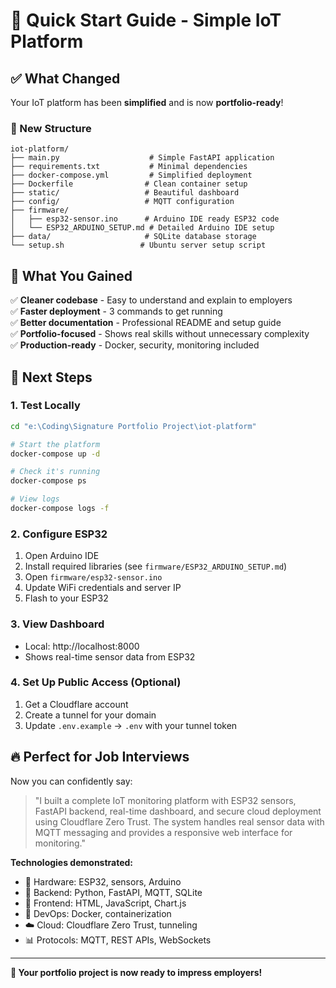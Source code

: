 # 🚀 Quick Start Guide - Simple IoT Platform

## ✅ What Changed

Your IoT platform has been **simplified** and is now **portfolio-ready**!

### 📁 New Structure
```
iot-platform/
├── main.py                    # Simple FastAPI application
├── requirements.txt           # Minimal dependencies
├── docker-compose.yml         # Simplified deployment
├── Dockerfile                # Clean container setup
├── static/                   # Beautiful dashboard
├── config/                   # MQTT configuration
├── firmware/
│   ├── esp32-sensor.ino      # Arduino IDE ready ESP32 code
│   └── ESP32_ARDUINO_SETUP.md # Detailed Arduino IDE setup
├── data/                     # SQLite database storage
└── setup.sh                 # Ubuntu server setup script
```

## 🎯 What You Gained

✅ **Cleaner codebase** - Easy to understand and explain to employers  
✅ **Faster deployment** - 3 commands to get running  
✅ **Better documentation** - Professional README and setup guide  
✅ **Portfolio-focused** - Shows real skills without unnecessary complexity  
✅ **Production-ready** - Docker, security, monitoring included  

## 🚀 Next Steps

### 1. Test Locally
```bash
cd "e:\Coding\Signature Portfolio Project\iot-platform"

# Start the platform
docker-compose up -d

# Check it's running
docker-compose ps

# View logs
docker-compose logs -f
```

### 2. Configure ESP32
1. Open Arduino IDE
2. Install required libraries (see `firmware/ESP32_ARDUINO_SETUP.md`)
3. Open `firmware/esp32-sensor.ino`
4. Update WiFi credentials and server IP
5. Flash to your ESP32

### 3. View Dashboard
- Local: http://localhost:8000
- Shows real-time sensor data from ESP32

### 4. Set Up Public Access (Optional)
1. Get a Cloudflare account
2. Create a tunnel for your domain
3. Update `.env.example` → `.env` with your tunnel token

## 🔥 Perfect for Job Interviews

Now you can confidently say:

> "I built a complete IoT monitoring platform with ESP32 sensors, FastAPI backend, real-time dashboard, and secure cloud deployment using Cloudflare Zero Trust. The system handles real sensor data with MQTT messaging and provides a responsive web interface for monitoring."

**Technologies demonstrated:**
- 🔧 Hardware: ESP32, sensors, Arduino
- 🚀 Backend: Python, FastAPI, MQTT, SQLite
- 🎨 Frontend: HTML, JavaScript, Chart.js
- 🐳 DevOps: Docker, containerization
- ☁️ Cloud: Cloudflare Zero Trust, tunneling
- 📊 Protocols: MQTT, REST APIs, WebSockets

---

**🎉 Your portfolio project is now ready to impress employers!**
